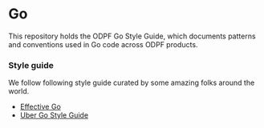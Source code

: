 # Go

This repository holds the ODPF Go Style Guide, which documents patterns and conventions used in Go code across ODPF products.


### Style guide

We follow following style guide curated by some amazing folks around the world. 

- [Effective Go](https://golang.org/doc/effective_go)
- [Uber Go Style Guide](https://github.com/uber-go/guide/blob/master/style.md)

